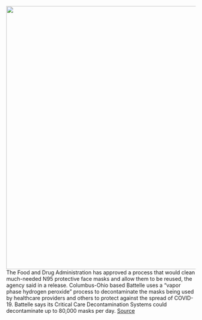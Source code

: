 <img src='https://cdn.vox-cdn.com/thumbor/PUPpfu9b3rEyKXNC9scZkLgov10=/0x0:3979x2656/1200x800/filters:focal(1672x1010:2308x1646)/cdn.vox-cdn.com/uploads/chorus_image/image/66571369/1208482560.jpg.0.jpg' width='700px' /><br/>
The Food and Drug Administration has approved a process that would clean much-needed N95 protective face masks and allow them to be reused, the agency said in a release. Columbus-Ohio based Battelle uses a “vapor phase hydrogen peroxide” process to decontaminate the masks being used by healthcare providers and others to protect against the spread of COVID-19. Battelle says its Critical Care Decontamination Systems could decontaminate up to 80,000 masks per day.
<a href='https://www.theverge.com/2020/3/29/21198715/fda-approves-battelles-decontaminate-n95-face-masks-coronavirus'> Source <a/>